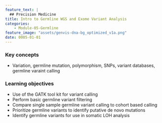 ```yaml
---
feature_text: |
  ## Precision Medicine
title: Intro to Germline WGS and Exome Variant Analysis
categories:
    - Module-05-Germline
feature_image: "assets/genvis-dna-bg_optimized_v1a.png"
date: 0005-01-01
---
```


### Key concepts
* Variation, germline mutation, polymorphism, SNPs, variant databases, germline varaint calling


### Learning objectives
* Use of the GATK tool kit for variant calling
* Perform basic germline variant filtering
* Compare single sample germline variant calling to cohort based calling
* Prioritize germline variants to identify putative de novo mutations
* Identify germline variants for use in somatic LOH analysis



